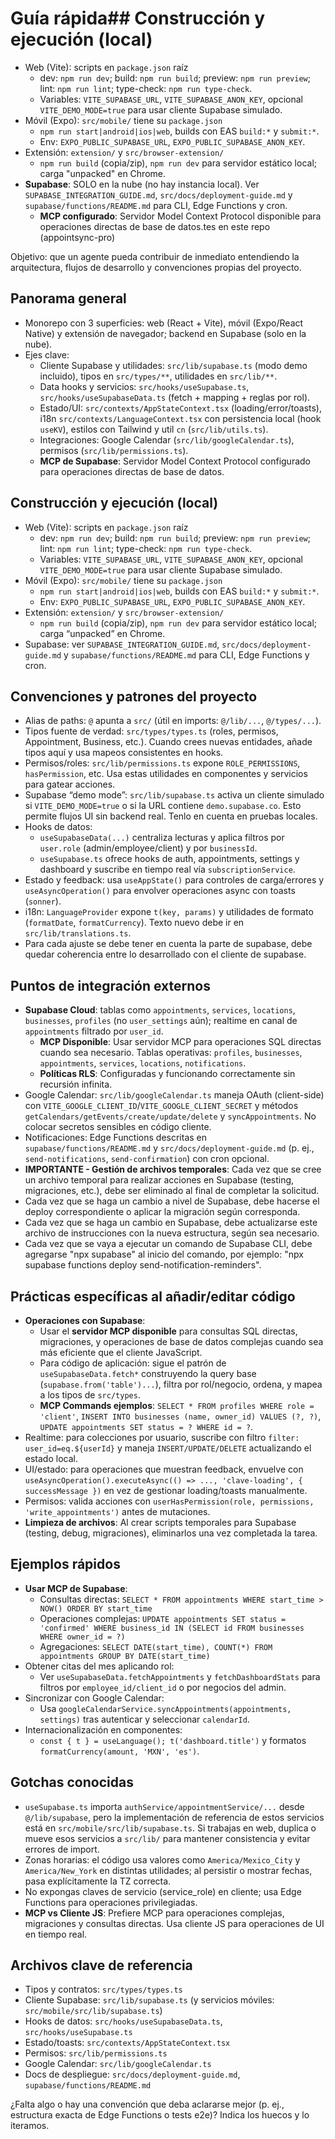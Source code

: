 # Guía rápida## Construcción y ejecución (local)
- Web (Vite): scripts en `package.json` raíz
  - dev: `npm run dev`; build: `npm run build`; preview: `npm run preview`; lint: `npm run lint`; type-check: `npm run type-check`.
  - Variables: `VITE_SUPABASE_URL`, `VITE_SUPABASE_ANON_KEY`, opcional `VITE_DEMO_MODE=true` para usar cliente Supabase simulado.
- Móvil (Expo): `src/mobile/` tiene su `package.json`
  - `npm run start|android|ios|web`, builds con EAS `build:*` y `submit:*`.
  - Env: `EXPO_PUBLIC_SUPABASE_URL`, `EXPO_PUBLIC_SUPABASE_ANON_KEY`.
- Extensión: `extension/` y `src/browser-extension/`
  - `npm run build` (copia/zip), `npm run dev` para servidor estático local; carga "unpacked" en Chrome.
- **Supabase**: SOLO en la nube (no hay instancia local). Ver `SUPABASE_INTEGRATION_GUIDE.md`, `src/docs/deployment-guide.md` y `supabase/functions/README.md` para CLI, Edge Functions y cron.
  - **MCP configurado**: Servidor Model Context Protocol disponible para operaciones directas de base de datos.tes en este repo (appointsync-pro)

Objetivo: que un agente pueda contribuir de inmediato entendiendo la arquitectura, flujos de desarrollo y convenciones propias del proyecto.

## Panorama general
- Monorepo con 3 superficies: web (React + Vite), móvil (Expo/React Native) y extensión de navegador; backend en Supabase (solo en la nube).
- Ejes clave:
  - Cliente Supabase y utilidades: `src/lib/supabase.ts` (modo demo incluido), tipos en `src/types/**`, utilidades en `src/lib/**`.
  - Data hooks y servicios: `src/hooks/useSupabase.ts`, `src/hooks/useSupabaseData.ts` (fetch + mapping + reglas por rol).
  - Estado/UI: `src/contexts/AppStateContext.tsx` (loading/error/toasts), i18n `src/contexts/LanguageContext.tsx` con persistencia local (hook `useKV`), estilos con Tailwind y util `cn` (`src/lib/utils.ts`).
  - Integraciones: Google Calendar (`src/lib/googleCalendar.ts`), permisos (`src/lib/permissions.ts`).
  - **MCP de Supabase**: Servidor Model Context Protocol configurado para operaciones directas de base de datos.

## Construcción y ejecución (local)
- Web (Vite): scripts en `package.json` raíz
  - dev: `npm run dev`; build: `npm run build`; preview: `npm run preview`; lint: `npm run lint`; type-check: `npm run type-check`.
  - Variables: `VITE_SUPABASE_URL`, `VITE_SUPABASE_ANON_KEY`, opcional `VITE_DEMO_MODE=true` para usar cliente Supabase simulado.
- Móvil (Expo): `src/mobile/` tiene su `package.json`
  - `npm run start|android|ios|web`, builds con EAS `build:*` y `submit:*`.
  - Env: `EXPO_PUBLIC_SUPABASE_URL`, `EXPO_PUBLIC_SUPABASE_ANON_KEY`.
- Extensión: `extension/` y `src/browser-extension/`
  - `npm run build` (copia/zip), `npm run dev` para servidor estático local; carga “unpacked” en Chrome.
- Supabase: ver `SUPABASE_INTEGRATION_GUIDE.md`, `src/docs/deployment-guide.md` y `supabase/functions/README.md` para CLI, Edge Functions y cron.

## Convenciones y patrones del proyecto
- Alias de paths: `@` apunta a `src/` (útil en imports: `@/lib/...`, `@/types/...`).
- Tipos fuente de verdad: `src/types/types.ts` (roles, permisos, Appointment, Business, etc.). Cuando crees nuevas entidades, añade tipos aquí y usa mapeos consistentes en hooks.
- Permisos/roles: `src/lib/permissions.ts` expone `ROLE_PERMISSIONS`, `hasPermission`, etc. Usa estas utilidades en componentes y servicios para gatear acciones.
- Supabase “demo mode”: `src/lib/supabase.ts` activa un cliente simulado si `VITE_DEMO_MODE=true` o si la URL contiene `demo.supabase.co`. Esto permite flujos UI sin backend real. Tenlo en cuenta en pruebas locales.
- Hooks de datos:
  - `useSupabaseData(...)` centraliza lecturas y aplica filtros por `user.role` (admin/employee/client) y por `businessId`.
  - `useSupabase.ts` ofrece hooks de auth, appointments, settings y dashboard y suscribe en tiempo real vía `subscriptionService`.
- Estado y feedback: usa `useAppState()` para controles de carga/errores y `useAsyncOperation()` para envolver operaciones async con toasts (`sonner`).
- i18n: `LanguageProvider` expone `t(key, params)` y utilidades de formato (`formatDate`, `formatCurrency`). Texto nuevo debe ir en `src/lib/translations.ts`.
- Para cada ajuste se debe tener en cuenta la parte de supabase, debe quedar coherencia entre lo desarrollado con el cliente de supabase.

## Puntos de integración externos
- **Supabase Cloud**: tablas como `appointments`, `services`, `locations`, `businesses`, `profiles` (no `user_settings` aún); realtime en canal de `appointments` filtrado por `user_id`.
  - **MCP Disponible**: Usar servidor MCP para operaciones SQL directas cuando sea necesario. Tablas operativas: `profiles`, `businesses`, `appointments`, `services`, `locations`, `notifications`.
  - **Políticas RLS**: Configuradas y funcionando correctamente sin recursión infinita.
- Google Calendar: `src/lib/googleCalendar.ts` maneja OAuth (client-side) con `VITE_GOOGLE_CLIENT_ID`/`VITE_GOOGLE_CLIENT_SECRET` y métodos `getCalendars/getEvents/create/update/delete` y `syncAppointments`. No colocar secretos sensibles en código cliente.
- Notificaciones: Edge Functions descritas en `supabase/functions/README.md` y `src/docs/deployment-guide.md` (p. ej., `send-notifications`, `send-confirmation`) con cron opcional.
- **IMPORTANTE - Gestión de archivos temporales**: Cada vez que se cree un archivo temporal para realizar acciones en Supabase (testing, migraciones, etc.), debe ser eliminado al final de completar la solicitud.
- Cada vez que se haga un cambio a nivel de Supabase, debe hacerse el deploy correspondiente o aplicar la migración según corresponda.
- Cada vez que se haga un cambio en Supabase, debe actualizarse este archivo de instrucciones con la nueva estructura, según sea necesario.
- Cada vez que se vaya a ejecutar un comando de Supabase CLI, debe agregarse "npx supabase" al inicio del comando, por ejemplo: "npx supabase functions deploy send-notification-reminders".

## Prácticas específicas al añadir/editar código
- **Operaciones con Supabase**: 
  - Usar el **servidor MCP disponible** para consultas SQL directas, migraciones, y operaciones de base de datos complejas cuando sea más eficiente que el cliente JavaScript.
  - Para código de aplicación: sigue el patrón de `useSupabaseData.fetch*` construyendo la query base (`supabase.from('table')...`), filtra por rol/negocio, ordena, y mapea a los tipos de `src/types`.
  - **MCP Commands ejemplos**: `SELECT * FROM profiles WHERE role = 'client'`, `INSERT INTO businesses (name, owner_id) VALUES (?, ?)`, `UPDATE appointments SET status = ? WHERE id = ?`.
- Realtime: para colecciones por usuario, suscribe con filtro `filter: user_id=eq.${userId}` y maneja `INSERT/UPDATE/DELETE` actualizando el estado local.
- UI/estado: para operaciones que muestran feedback, envuelve con `useAsyncOperation().executeAsync(() => ..., 'clave-loading', { successMessage })` en vez de gestionar loading/toasts manualmente.
- Permisos: valida acciones con `userHasPermission(role, permissions, 'write_appointments')` antes de mutaciones.
- **Limpieza de archivos**: Al crear scripts temporales para Supabase (testing, debug, migraciones), eliminarlos una vez completada la tarea.

## Ejemplos rápidos
- **Usar MCP de Supabase**:
  - Consultas directas: `SELECT * FROM appointments WHERE start_time > NOW() ORDER BY start_time`
  - Operaciones complejas: `UPDATE appointments SET status = 'confirmed' WHERE business_id IN (SELECT id FROM businesses WHERE owner_id = ?)`
  - Agregaciones: `SELECT DATE(start_time), COUNT(*) FROM appointments GROUP BY DATE(start_time)`
- Obtener citas del mes aplicando rol:
  - Ver `useSupabaseData.fetchAppointments` y `fetchDashboardStats` para filtros por `employee_id/client_id` o por negocios del admin.
- Sincronizar con Google Calendar:
  - Usa `googleCalendarService.syncAppointments(appointments, settings)` tras autenticar y seleccionar `calendarId`.
- Internacionalización en componentes:
  - `const { t } = useLanguage(); t('dashboard.title')` y formatos `formatCurrency(amount, 'MXN', 'es')`.

## Gotchas conocidas
- `useSupabase.ts` importa `authService/appointmentService/...` desde `@/lib/supabase`, pero la implementación de referencia de estos servicios está en `src/mobile/src/lib/supabase.ts`. Si trabajas en web, duplica o mueve esos servicios a `src/lib/` para mantener consistencia y evitar errores de import.
- Zonas horarias: el código usa valores como `America/Mexico_City` y `America/New_York` en distintas utilidades; al persistir o mostrar fechas, pasa explícitamente la TZ correcta.
- No expongas claves de servicio (service_role) en cliente; usa Edge Functions para operaciones privilegiadas.
- **MCP vs Cliente JS**: Prefiere MCP para operaciones complejas, migraciones y consultas directas. Usa cliente JS para operaciones de UI en tiempo real.

## Archivos clave de referencia
- Tipos y contratos: `src/types/types.ts`
- Cliente Supabase: `src/lib/supabase.ts` (y servicios móviles: `src/mobile/src/lib/supabase.ts`)
- Hooks de datos: `src/hooks/useSupabaseData.ts`, `src/hooks/useSupabase.ts`
- Estado/toasts: `src/contexts/AppStateContext.tsx`
- Permisos: `src/lib/permissions.ts`
- Google Calendar: `src/lib/googleCalendar.ts`
- Docs de despliegue: `src/docs/deployment-guide.md`, `supabase/functions/README.md`

¿Falta algo o hay una convención que deba aclararse mejor (p. ej., estructura exacta de Edge Functions o tests e2e)? Indica los huecos y lo iteramos.
